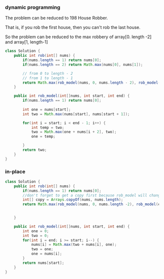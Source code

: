 ### dynamic programming

The problem can be reduced to 198 House Robber. 

That is, if you rob the first house, then you can't rob the last house. 

So the problem can be reduced to the max robbery of array[0. length -2] and array[1, length-1]



```java
class Solution {
    public int rob(int[] nums) {
        if(nums.length == 1) return nums[0];
        if(nums.length == 2) return Math.max(nums[0], nums[1]);

        // from 0 to length - 2
        // from 1 to length - 1
        return Math.max(rob_model(nums, 0, nums.length - 2), rob_model(nums, 1, nums.length -1));
    }

    public int rob_model(int[]nums, int start, int end) {
        if(nums.length == 1) return nums[0];
        
        int one = nums[start];
        int two = Math.max(nums[start], nums[start + 1]);

        for(int i = start; i < end - 1; i++) {
            int temp = two;
            two = Math.max(one + nums[i + 2], two);
            one = temp;

        }
        return two;
    }
}
```

### in-place

```java
class Solution {
    public int rob(int[] nums) {
        if(nums.length == 1) return nums[0];
        //don't forget to get a copy first because rob_model will change the array
        int[] copy = Arrays.copyOf(nums, nums.length);
        return Math.max(rob_model(nums, 0, nums.length -2), rob_model(copy, 1, nums.length -1));

        
    }

    public int rob_model(int[]nums, int start, int end) {
        int one = 0;
        int two = 0;
        for(int i = end; i >= start; i--) {
            nums[i] = Math.max(two + nums[i], one);
            two = one;
            one = nums[i];
        }
        return nums[start];
    }
}
```

